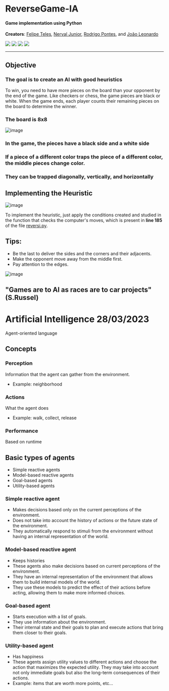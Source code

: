 # ReverseGame-IA

#### Game implementation using Python

**Creators**: [Felipe Teles](https://github.com/felipersteles), [Nerval Junior](https://github.com/nervaljunior), [Rodrigo Pontes](https://github.com/rodrigopontis), and [João Leonardo](https://github.com/joaoleopo)

![](https://img.shields.io/badge/Language-Python-blue) ![](https://img.shields.io/badge/IDE-Microsoft%20Visual%20Studio%202022-blue) ![](https://img.shields.io/badge/Environment-Windows-red) ![](https://img.shields.io/badge/User%20Interface-GUI%20%2B%20CLI-yellowgreen)

---

## Objective

### The goal is to create an AI with good heuristics

To win, you need to have more pieces on the board than your opponent by the end of the game. Like checkers or chess, the game pieces are black or white. When the game ends, each player counts their remaining pieces on the board to determine the winner.

### The board is 8x8

![image](https://github.com/nervaljunior/ReverseGame-IA/assets/108685222/0595d500-3604-4c48-a6c9-848eb06eba05)

### In the game, the pieces have a black side and a white side

### If a piece of a different color traps the piece of a different color, the middle pieces change color.

### They can be trapped diagonally, vertically, and horizontally

## Implementing the Heuristic

![image](https://github.com/nervaljunior/ReverseGame-IA/assets/108685222/2e885141-9983-4b27-b46a-0b9695196bd3)

To implement the heuristic, just apply the conditions created and studied in the function that checks the computer's moves, which is present in **line 185** of the file [reversi.py](./reversi.py).

## Tips:

- Be the last to deliver the sides and the corners and their adjacents.
- Make the opponent move away from the middle first.
- Pay attention to the edges.

![image](https://github.com/nervaljunior/ReverseGame-IA/assets/108685222/ee80b913-5e92-4796-ac78-c9933f3781c5)

## "Games are to AI as races are to car projects" (S.Russel)

# Artificial Intelligence 28/03/2023

Agent-oriented language

## Concepts

### Perception
Information that the agent can gather from the environment.
- Example: neighborhood

### Actions
What the agent does
- Example: walk, collect, release

### Performance
Based on runtime

## Basic types of agents
- Simple reactive agents
- Model-based reactive agents
- Goal-based agents
- Utility-based agents

### Simple reactive agent
- Makes decisions based only on the current perceptions of the environment.
- Does not take into account the history of actions or the future state of the environment.
- They automatically respond to stimuli from the environment without having an internal representation of the world.

### Model-based reactive agent
- Keeps histories
- These agents also make decisions based on current perceptions of the environment.
- They have an internal representation of the environment that allows them to build internal models of the world.
- They use these models to predict the effect of their actions before acting, allowing them to make more informed choices.

### Goal-based agent
- Starts execution with a list of goals.
- They use information about the environment.
- Their internal state and their goals to plan and execute actions that bring them closer to their goals.

### Utility-based agent
- Has happiness
- These agents assign utility values to different actions and choose the action that maximizes the expected utility. They may take into account not only immediate goals but also the long-term consequences of their actions.
- Example: items that are worth more points, etc...
